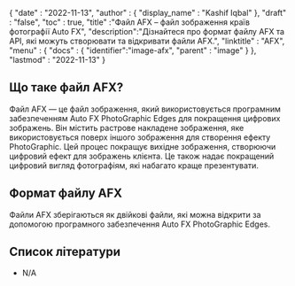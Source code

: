 {
  "date" : "2022-11-13",
  "author" : {
    "display_name" : "Kashif Iqbal"
},
  "draft" : "false",
  "toc" : true,
  "title" :"Файл AFX – файл зображення країв фотографії Auto FX",
  "description":"Дізнайтеся про формат файлу AFX та API, які можуть створювати та відкривати файли AFX.",
  "linktitle" : "AFX",
  "menu" : {
    "docs" : {
      "identifier":"image-afx",
      "parent" : "image"
}
},
  "lastmod" : "2022-11-13"
}

## Що таке файл AFX?

Файл AFX — це файл зображення, який використовується програмним забезпеченням Auto FX PhotoGraphic Edges для покращення цифрових зображень. Він містить растрове накладене зображення, яке використовується поверх іншого зображення для створення ефекту PhotoGraphic. Цей процес покращує вихідне зображення, створюючи цифровий ефект для зображень клієнта. Це також надає покращений цифровий вигляд фотографіям, які набагато краще презентувати.

## Формат файлу AFX

Файли AFX зберігаються як двійкові файли, які можна відкрити за допомогою програмного забезпечення Auto FX PhotoGraphic Edges.

## Список літератури

* N/A

